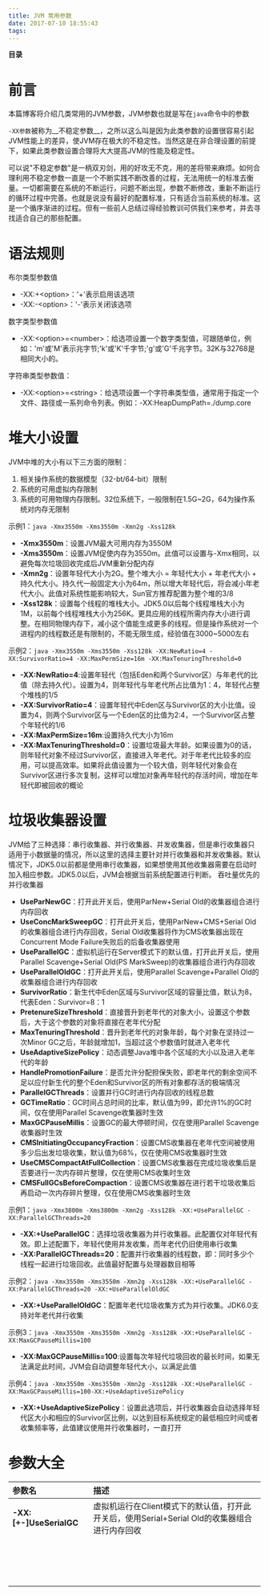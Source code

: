 ```yaml
---
title: JVM 常用参数
date: 2017-07-10 18:55:43
tags:
---
```


__目录__

<!-- toc -->
<!--more-->

# 前言

本篇博客将介绍几类常用的JVM参数，JVM参数也就是写在`java`命令中的参数

`-XX参数`被称为__不稳定参数__，之所以这么叫是因为此类参数的设置很容易引起JVM性能上的差异，使JVM存在极大的不稳定性。当然这是在非合理设置的前提下，如果此类参数设置合理将大大提高JVM的性能及稳定性。

可以说"不稳定参数"是一柄双刃剑，用的好攻无不克，用的差将带来麻烦。如何合理利用不稳定参数一直是一个不断实践不断改善的过程，无法用统一的标准去衡量。一切都需要在系统的不断运行，问题不断出现，参数不断修改，重新不断运行的循环过程中完善。也就是说没有最好的配置标准，只有适合当前系统的标准。这是一个循序渐进的过程。但有一些前人总结过得经验教训可供我们来参考，并去寻找适合自己的那些配置。

# 语法规则

布尔类型参数值
* -XX:+&lt;option&gt;：'+'表示启用该选项
* -XX:-&lt;option&gt;：'-'表示关闭该选项

数字类型参数值
* -XX:&lt;option&gt;=&lt;number&gt;：给选项设置一个数字类型值，可跟随单位，例如：'m'或'M'表示兆字节;'k'或'K'千字节;'g'或'G'千兆字节。32K与32768是相同大小的。

字符串类型参数值：
* -XX:&lt;option&gt;=&lt;string&gt;：给选项设置一个字符串类型值，通常用于指定一个文件、路径或一系列命令列表。例如：-XX:HeapDumpPath=./dump.core

# 堆大小设置

JVM中堆的大小有以下三方面的限制：
1. 相关操作系统的数据模型（32-bt/64-bit）限制
1. 系统的可用虚拟内存限制
1. 系统的可用物理内存限制。32位系统下，一般限制在1.5G~2G，64为操作系统对内存无限制

示例1：`java -Xmx3550m -Xms3550m -Xmn2g -Xss128k`

* __-Xmx3550m__：设置JVM最大可用内存为3550M
* __-Xms3550m__：设置JVM促使内存为3550m。此值可以设置与-Xmx相同，以避免每次垃圾回收完成后JVM重新分配内存
* __-Xmn2g__：设置年轻代大小为2G。整个堆大小 = 年轻代大小 + 年老代大小 + 持久代大小。持久代一般固定大小为64m，所以增大年轻代后，将会减小年老代大小。此值对系统性能影响较大，Sun官方推荐配置为整个堆的3/8
* __-Xss128k__：设置每个线程的堆栈大小。JDK5.0以后每个线程堆栈大小为1M，以前每个线程堆栈大小为256K。更具应用的线程所需内存大小进行调整。在相同物理内存下，减小这个值能生成更多的线程。但是操作系统对一个进程内的线程数还是有限制的，不能无限生成，经验值在3000~5000左右

示例2：`java -Xmx3550m -Xms3550m -Xss128k -XX:NewRatio=4 -XX:SurvivorRatio=4 -XX:MaxPermSize=16m -XX:MaxTenuringThreshold=0`
* __-XX:NewRatio=4__:设置年轻代（包括Eden和两个Survivor区）与年老代的比值（除去持久代）。设置为4，则年轻代与年老代所占比值为1：4，年轻代占整个堆栈的1/5
* __-XX:SurvivorRatio=4__：设置年轻代中Eden区与Survivor区的大小比值。设置为4，则两个Survivor区与一个Eden区的比值为2:4，一个Survivor区占整个年轻代的1/6
* __-XX:MaxPermSize=16m__:设置持久代大小为16m
* __-XX:MaxTenuringThreshold=0__：设置垃圾最大年龄。如果设置为0的话，则年轻代对象不经过Survivor区，直接进入年老代。对于年老代比较多的应用，可以提高效率。如果将此值设置为一个较大值，则年轻代对象会在Survivor区进行多次复制，这样可以增加对象再年轻代的存活时间，增加在年轻代即被回收的概论


# 垃圾收集器设置

JVM给了三种选择：串行收集器、并行收集器、并发收集器，但是串行收集器只适用于小数据量的情况，所以这里的选择主要针对并行收集器和并发收集器。默认情况下，JDK5.0以前都是使用串行收集器，如果想使用其他收集器需要在启动时加入相应参数。JDK5.0以后，JVM会根据当前系统配置进行判断。
吞吐量优先的并行收集器


* __UseParNewGC__：打开此开关后，使用ParNew+Serial Old的收集器组合进行内存回收
* __UseConcMarkSweepGC__：打开此开关后，使用ParNew+CMS+Serial Old的收集器组合进行内存回收，Serial Old收集器将作为CMS收集器出现在Concurrent Mode Failure失败后的后备收集器使用
* __UseParallelGC__：虚拟机运行在Server模式下的默认值，打开此开关后，使用Parallel Scavenge+Serial Old(PS MarkSweep)的收集器组合进行内存回收
* __UseParallelOldGC__：打开此开关后，使用Parallel Scavenge+Parallel Old的收集器组合进行内存回收
* __SurvivorRatio__：新生代中Eden区域与Survivor区域的容量比值，默认为8，代表Eden：Survivor=8：1
* __PretenureSizeThreshold__：直接晋升到老年代的对象大小，设置这个参数后，大于这个参数的对象将直接在老年代分配
* __MaxTenuringThreshold__：晋升到老年代的对象年龄，每个对象在坚持过一次Minor GC之后，年龄就增加1，当超过这个参数值时就进入老年代
* __UseAdaptiveSizePolicy__：动态调整Java堆中各个区域的大小以及进入老年代的年龄
* __HandlePromotionFailure__：是否允许分配担保失败，即老年代的剩余空间不足以应付新生代的整个Eden和Survivor区的所有对象都存活的极端情况
* __ParallelGCThreads__：设置并行GC时进行内存回收的线程总数
* __GCTimeRatio__：GC时间占总时间的比率，默认值为99，即允许1%的GC时间，仅在使用Parallel Scavenge收集器时生效
* __MaxGCPauseMillis__：设置GC的最大停顿时间，仅在使用Parallel Scavenge收集器时生效
* __CMSInitiatingOccupancyFraction__：设置CMS收集器在老年代空间被使用多少后出发垃圾收集，默认值为68%，仅在使用CMS收集器时生效
* __UseCMSCompactAtFullCollection__：设置CMS收集器在完成垃圾收集后是否要进行一次内存碎片整理，仅在使用CMS收集时生效
* __CMSFullGCsBeforeCompaction__：设置CMS收集器在进行若干垃圾收集后再启动一次内存碎片整理，仅在使用CMS收集器时生效



示例1：`java -Xmx3800m -Xms3800m -Xmn2g -Xss128k -XX:+UseParallelGC -XX:ParallelGCThreads=20`
* __-XX:+UseParallelGC__：选择垃圾收集器为并行收集器。此配置仅对年轻代有效。即上述配置下，年轻代使用并发收集，而年老代仍旧使用串行收集
* __-XX:ParallelGCThreads=20__：配置并行收集器的线程数，即：同时多少个线程一起进行垃圾回收。此值最好配置与处理器数目相等

示例2：`java -Xmx3550m -Xms3550m -Xmn2g -Xss128k -XX:+UseParallelGC -XX:ParallelGCThreads=20 -XX:+UseParallelOldGC`
* __-XX:+UseParallelOldGC__：配置年老代垃圾收集方式为并行收集。JDK6.0支持对年老代并行收集

示例3：`java -Xmx3550m -Xms3550m -Xmn2g -Xss128k -XX:+UseParallelGC -XX:MaxGCPauseMillis=100`
* __-XX:MaxGCPauseMillis=100__:设置每次年轻代垃圾回收的最长时间，如果无法满足此时间，JVM会自动调整年轻代大小，以满足此值

示例4：`java -Xmx3550m -Xms3550m -Xmn2g -Xss128k -XX:+UseParallelGC -XX:MaxGCPauseMillis=100-XX:+UseAdaptiveSizePolicy`
* __-XX:+UseAdaptiveSizePolicy__：设置此选项后，并行收集器会自动选择年轻代区大小和相应的Survivor区比例，以达到目标系统规定的最低相应时间或者收集频率等，此值建议使用并行收集器时，一直打开


# 参数大全

| 参数名 | 描述 |
|:--|:--|
| __-XX:[+-]UseSerialGC__ | 虚拟机运行在Client模式下的默认值，打开此开关后，使用Serial+Serial Old的收集器组合进行内存回收 |
|  |  |
|  |  |
|  |  |
|  |  |
|  |  |
|  |  |
|  |  |
|  |  |
|  |  |
|  |  |
|  |  |
|  |  |
|  |  |
|  |  |
|  |  |
|  |  |